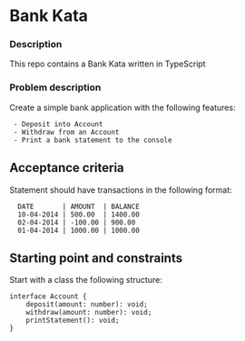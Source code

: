 Bank Kata
====================================
 
### Description
This repo contains a Bank Kata written in TypeScript

 
### Problem description 
 
Create a simple bank application with the following features:

     - Deposit into Account
     - Withdraw from an Account
     - Print a bank statement to the console
 
## Acceptance criteria

Statement should have transactions in the following format:

```
  DATE       | AMOUNT  | BALANCE
  10-04-2014 | 500.00  | 1400.00
  02-04-2014 | -100.00 | 900.00
  01-04-2014 | 1000.00 | 1000.00
```

## Starting point and constraints

Start with a class the following structure:

    interface Account {
        deposit(amount: number): void;
        withdraw(amount: number): void;
        printStatement(): void;
    }



